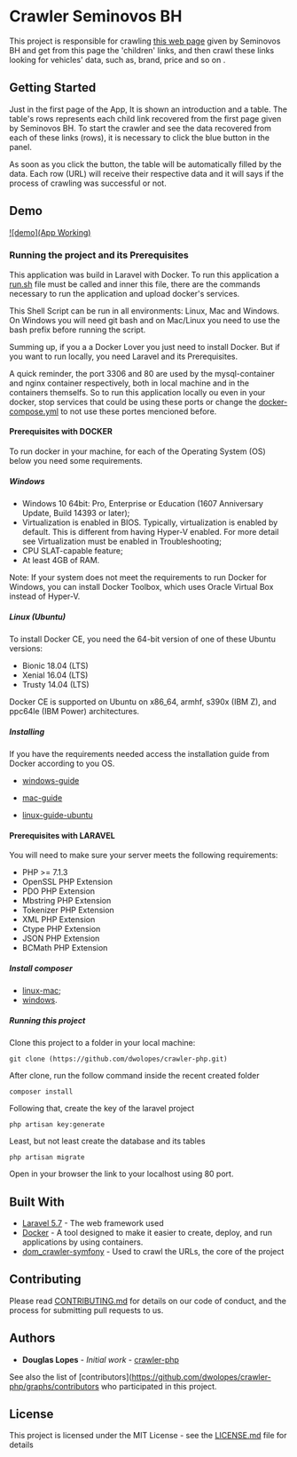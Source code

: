 # Crawler Seminovos BH

This project is responsible for crawling [this web page](https://www.seminovosbh.com.br/resultadobusca/index/veiculo/carro/marca/BMW/modelo/1239/usuario/todos) 
given by Seminovos BH and get from this page the 'children' links, and then crawl these links looking for vehicles' data, such as, brand, price and so on . 

## Getting Started

Just in the first page of the App, It is shown an introduction and a table. The table's rows represents each child link recovered from the first page given by Seminovos BH. To start the crawler and see the data recovered from each of these links (rows), it is necessary to click the blue button in the panel.

As soon as you click the button, the table will be automatically filled by the data. Each row (URL) will receive their respective data and it will says if the process of crawling was successful or not.  


## Demo

[![demo](App Working)](./public/img/seminovosbh.gif)


### Running the project and its Prerequisites

This application was build in Laravel with Docker. To run this application a [run.sh](/run.sh) file must be called and inner this file, there 
are the commands necessary to run the application and upload docker's services.

This Shell Script can be run in all environments: Linux, Mac and Windows. On Windows you will need git bash and on Mac/Linux you need to 
use the bash prefix before running the script.

Summing up, if you a a Docker Lover you just need to install Docker. But if you want to run locally, you need Laravel and its Prerequisites.

A quick reminder, the port 3306 and 80 are used by the mysql-container and nginx container 
respectively, both in local machine and in the containers themselfs. So to run this application locally ou even in your docker, stop services that could be using these ports or change the [docker-compose.yml](/docker-compose.yml) to not use these portes mencioned before.

#### Prerequisites with DOCKER

To run docker in your machine, for each of the Operating System (OS) below you need some requirements.

##### Windows

* Windows 10 64bit: Pro, Enterprise or Education (1607 Anniversary Update, Build 14393 or later);
* Virtualization is enabled in BIOS. Typically, virtualization is enabled by default. This is different from having Hyper-V enabled. For more detail see Virtualization must be enabled in Troubleshooting;
* CPU SLAT-capable feature;
* At least 4GB of RAM.

Note: If your system does not meet the requirements to run Docker for Windows, you can install Docker Toolbox, which uses Oracle Virtual Box instead of Hyper-V.

##### Linux (Ubuntu)

To install Docker CE, you need the 64-bit version of one of these Ubuntu versions:

* Bionic 18.04 (LTS)
* Xenial 16.04 (LTS)
* Trusty 14.04 (LTS)

Docker CE is supported on Ubuntu on x86_64, armhf, s390x (IBM Z), and ppc64le (IBM Power) architectures.

##### Installing

If you have the requirements needed access the installation guide from Docker according to you OS.

* [windows-guide](https://docs.docker.com/docker-for-windows/install/#what-to-know-before-you-install)

* [mac-guide](https://docs.docker.com/docker-for-mac/)

* [linux-guide-ubuntu](https://docs.docker.com/install/linux/docker-ce/ubuntu/)


#### Prerequisites with LARAVEL

You will need to make sure your server meets the following requirements:

* PHP >= 7.1.3
* OpenSSL PHP Extension
* PDO PHP Extension
* Mbstring PHP Extension
* Tokenizer PHP Extension
* XML PHP Extension
* Ctype PHP Extension
* JSON PHP Extension
* BCMath PHP Extension

##### Install composer

* [linux-mac](https://getcomposer.org/doc/00-intro.md#installation-linux-unix-macos);
* [windows](https://getcomposer.org/doc/00-intro.md#installation-windows).

##### Running this project

Clone this project to a folder in your local machine:

```
git clone (https://github.com/dwolopes/crawler-php.git)
```

After clone, run the follow command inside the recent created folder

```
composer install
```

Following that, create the key of the laravel project

```
php artisan key:generate
```

Least, but not least create the database and its tables

```
php artisan migrate
```

Open in your browser the link to your localhost using 80 port.


## Built With

* [Laravel 5.7](https://laravel.com/docs/5.7) - The web framework used
* [Docker](https://www.docker.com/) - A tool designed to make it easier to create, deploy, and run applications by using containers. 
* [dom_crawler-symfony](https://symfony.com/doc/current/components/dom_crawler.html) - Used to crawl the URLs, the core of the project

## Contributing

Please read [CONTRIBUTING.md](CONTRIBUTING.md) for details on our code of conduct, and the process for submitting pull requests to us.

## Authors

* **Douglas Lopes** - *Initial work* - [crawler-php](https://github.com/dwolopes/crawler-php/)

See also the list of [contributors](https://github.com/dwolopes/crawler-php/graphs/contributors who participated in this project.

## License

This project is licensed under the MIT License - see the [LICENSE.md](LICENSE.md) file for details